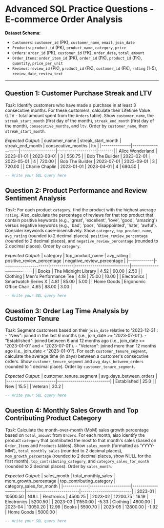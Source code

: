 # Advanced SQL Practice Questions - E-commerce Order Analysis

**Dataset Schema:**

*   `Customers`: `customer_id` (PK), `customer_name`, `email`, `join_date`
*   `Products`: `product_id` (PK), `product_name`, `category`, `price`
*   `Orders`: `order_id` (PK), `customer_id` (FK), `order_date`, `total_amount`
*   `Order_Items`: `order_item_id` (PK), `order_id` (FK), `product_id` (FK), `quantity`, `price_per_unit`
*   `Reviews`: `review_id` (PK), `product_id` (FK), `customer_id` (FK), `rating` (1-5), `review_date`, `review_text`

---

## Question 1: Customer Purchase Streak and LTV
*Task:* Identify customers who have made a purchase in at least 3 consecutive months. For these customers, calculate their Lifetime Value (LTV - total amount spent from the `Orders` table). Show `customer_name`, the `streak_start_month` (first day of the month), `streak_end_month` (first day of the month), `consecutive_months`, and `ltv`. Order by `customer_name`, then `streak_start_month`.

*Expected Output:*
| customer_name | streak_start_month | streak_end_month | consecutive_months | ltv    |
|---------------|--------------------|------------------|--------------------|--------|
| Alice Wonderland | 2023-01-01         | 2023-03-01       | 3                  | 550.75 |
| Bob The Builder  | 2023-02-01         | 2023-05-01       | 4                  | 720.00 |
| Bob The Builder  | 2023-07-01         | 2023-09-01       | 3                  | 720.00 |
| Charlie Chaplin  | 2023-01-01         | 2023-04-01       | 4                  | 680.50 |

```sql
-- Write your SQL query here
```

## Question 2: Product Performance and Review Sentiment Analysis
*Task:* For each product `category`, find the product with the highest average `rating`. Also, calculate the percentage of reviews for that top product that contain positive keywords (e.g., 'great', 'excellent', 'love', 'good', 'amazing') versus negative keywords (e.g., 'bad', 'poor', 'disappointed', 'hate', 'awful'). Consider keywords case-insensitively. Show `category`, `top_product_name`, `avg_rating` (rounded to 2 decimal places), `positive_review_percentage` (rounded to 2 decimal places), and `negative_review_percentage` (rounded to 2 decimal places). Order by `category`.

*Expected Output:*
| category    | top_product_name      | avg_rating | positive_review_percentage | negative_review_percentage |
|-------------|-----------------------|------------|----------------------------|----------------------------|
| Books       | The Midnight Library  | 4.52       | 90.00                      | 2.50                       |
| Clothing    | Men's Performance Tee | 4.18       | 75.00                      | 10.00                      |
| Electronics | Smartwatch Series X   | 4.81       | 85.00                      | 5.00                       |
| Home Goods  | Ergonomic Office Chair| 4.65       | 88.00                      | 3.00                       |

```sql
-- Write your SQL query here
```

## Question 3: Order Lag Time Analysis by Customer Tenure
*Task:* Segment customers based on their `join_date` relative to '2023-12-31':
    - "New": joined in the last 6 months (i.e., join_date >= '2023-07-01').
    - "Established": joined between 6 and 12 months ago (i.e., join_date >= '2023-01-01' and < '2023-07-01').
    - "Veteran": joined more than 12 months ago (i.e., join_date < '2023-01-01').
For each `customer_tenure_segment`, calculate the average time (in days) between a customer's consecutive orders. Show `customer_tenure_segment` and `avg_days_between_orders` (rounded to 1 decimal place). Order by `customer_tenure_segment`.

*Expected Output:*
| customer_tenure_segment | avg_days_between_orders |
|-------------------------|---------------------------|
| Established             | 25.0                      |
| New                     | 15.5                      |
| Veteran                 | 30.2                      |

```sql
-- Write your SQL query here
```

## Question 4: Monthly Sales Growth and Top Contributing Product Category
*Task:* Calculate the month-over-month (MoM) sales growth percentage based on `total_amount` from `Orders`. For each month, also identify the product `category` that contributed the most to that month's sales (based on `Order_Items` and `Products` tables). Show `sales_month` (formatted as 'YYYY-MM'), `total_monthly_sales` (rounded to 2 decimal places), `mom_growth_percentage` (rounded to 2 decimal places, show NULL for the first month), `top_contributing_category`, and `category_sales_for_month` (rounded to 2 decimal places). Order by `sales_month`.

*Expected Output:*
| sales_month | total_monthly_sales | mom_growth_percentage | top_contributing_category | category_sales_for_month |
|-------------|---------------------|-----------------------|---------------------------|--------------------------|
| 2023-01     | 10500.50            | NULL                  | Electronics               | 4500.25                  |
| 2023-02     | 12200.75            | 16.19                 | Electronics               | 5200.50                  |
| 2023-03     | 11550.00            | -5.33                 | Clothing                  | 4800.00                  |
| 2023-04     | 13050.20            | 12.99                 | Books                     | 5500.70                  |
| 2023-05     | 12800.00            | -1.92                 | Home Goods                | 5000.00                  |

```sql
-- Write your SQL query here
```
